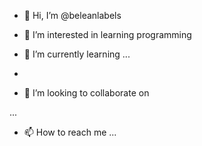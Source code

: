 - 👋 Hi, I’m @beleanlabels
- 👀 I’m interested in learning programming

- 🌱 I’m currently learning ...
- 
- 💞️ I’m looking to collaborate on

 ...
- 📫 How to reach me ...

<!---
beleanlabels/beleanlabels is a ✨ special ✨ repository because its `README.md` (this file) appears on your GitHub profile.
You can click the Preview link to take a look at your changes.
--->
